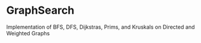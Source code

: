 # GraphSearch
Implementation of BFS, DFS, Dijkstras, Prims, and Kruskals on Directed and Weighted Graphs
